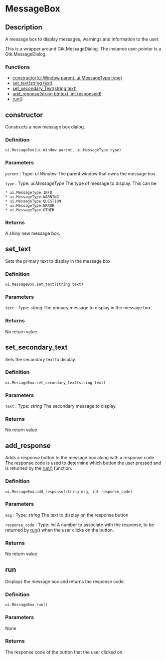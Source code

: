 # MessageBox

## Description

A message box to display messages, warnings and information to the user.

This is a wrapper around Gtk.MessageDialog. The instance user pointer is a Gtk.MessageDialog.

### Functions

* [constructor(ui.Window parent, ui.MessageType type)](#constructor)
* [set_text(string text)](#set_text)
* [set_secondary_Text(string text)](#set_secondary_text)
* [add_reponse(string btntext, int responseid)](#add_response)
* [run()](#run)

## constructor

Constructs a new message box dialog.

### Definition

`ui.MessageBox(ui.Window parent, ui.MessageType type)`

### Parameters

`parent`
:   Type: *ui.Window*
    The parent window that owns the message box. 

`type`
:   Type: *ui.MessageType*
    The type of message to display. This can be 

    
    * ui.MessageType.INFO
    * ui.MessageType.WARNING
    * ui.MessageType.QUESTION
    * ui.MessageType.ERROR
    * ui.MessageType.OTHER


### Returns 

A shiny new message box.


## set_text

Sets the primary text to display in the message box.

### Definition

`ui.MessageBox.set_text(string text)`

### Parameters

`text`
:   Type: *string*
    The primary message to display in the message box.

### Returns 

No return value

## set_secondary_text

Sets the secondary text to display. 

### Definition

`ui.MessageBox.set_secondary_text(string text)`

### Parameters

`text`
:   Type: *string*
    The secondary message to display.

### Returns 

No return value

## add_response

Adds a response button to the message box along with a response code. The response code is used to determine which button the user pressed and is returned by the [run()](#run) function.

### Definition

`ui.MessageBox.add_response(string msg, int response_code)`

### Parameters

`msg`
:   Type: *string*
    The text to display on the response button

`response_code`
:   Type: *int*
    A number to associate with the response, to be returned by [run()](#run) when the user clicks on the button.

### Returns

No return value

## run

Displays the message box and returns the response code.

### Definition

`ui.MessageBox.run()`

### Parameters

None

### Returns

The response code of the button that the user clicked on.

